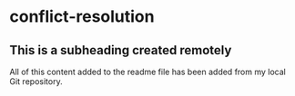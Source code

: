 # conflict-resolution

## This is a subheading created remotely

All of this content added to the readme file has been added from my local Git repository.
